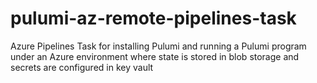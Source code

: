 # pulumi-az-remote-pipelines-task
Azure Pipelines Task for installing Pulumi and running a Pulumi program under an Azure environment where state is stored in blob storage and secrets are configured in key vault
